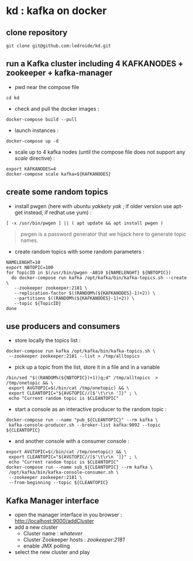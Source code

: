 # kd : kafka on docker

## clone repository
```
git clone git@github.com:ledroide/kd.git
```
## run a Kafka cluster including 4 KAFKANODES + zookeeper + kafka-manager
* pwd near the compose file
```
cd kd
```
* check and pull the docker images :
```
docker-compose build --pull
```
* launch instances :
```
docker-compose up -d 
```
* scale up to 4 kafka nodes (until the compose file does not support any _scale_ directive) :
```
export KAFKANODES=4
docker-compose scale kafka=${KAFKANODES}
```
## create some random topics
* install pwgen (here with ubuntu _yakkety yak_ ; if older version use apt-get instead, if redhat use yum) :
```
[ -x /usr/bin/pwgen ] || ( apt update && apt install pwgen )
```
 > pwgen is a password generator that we hijack here to generate topic names.

* create random topics with some random parameters :
```
NAMELENGHT=10
export NBTOPIC=100
for TopicID in $(/usr/bin/pwgen -AB10 ${NAMELENGHT} ${NBTOPIC}) 
  do docker-compose run kafka /opt/kafka/bin/kafka-topics.sh --create \
   --zookeeper zookeeper:2181 \
   --replication-factor $((RANDOM%(${KAFKANODES}-1)+2)) \
   --partitions $((RANDOM%(${KAFKANODES}-1)+2)) \
   --topic ${TopicID}
done
```
## use producers and consumers
* store locally the topics list :
```
docker-compose run kafka /opt/kafka/bin/kafka-topics.sh \
 --zookeeper zookeeper:2181 --list > /tmp/alltopics
```
* pick up a topic from the list, store it in a file and in a variable
```
/bin/sed "$((RANDOM%(${NBTOPIC})+1))q;d" /tmp/alltopics  > /tmp/onetopic && \
 export AVGTOPIC=$(/bin/cat /tmp/onetopic) && \
 export CLEANTOPIC="${AVGTOPIC//[$'\t\r\n ']}" ; \
 echo "Current random topic is $CLEANTOPIC"
```
* start a console as an interactive producer to the random topic :
```
docker-compose run --name "pub_${CLEANTOPIC}" --rm kafka \
 kafka-console-producer.sh --broker-list kafka:9092 --topic ${CLEANTOPIC}
```
* and another console with a consumer console :
```
export AVGTOPIC=$(/bin/cat /tmp/onetopic) && \
 export CLEANTOPIC="${AVGTOPIC//[$'\t\r\n ']}" ; \ 
 echo "Current random topic is $CLEANTOPIC"
docker-compose run --name sub_${CLEANTOPIC} --rm kafka \
 /opt/kafka/bin/kafka-console-consumer.sh \
 --zookeeper zookeeper:2181 \
 --from-beginning --topic ${CLEANTOPIC}
```

## Kafka Manager interface
* open the manager interface in you browser : [http://localhost:9000/addCluster](http://localhost:9000/addCluster)
* add a new cluster
  * Cluster name : _whatever_
  * Cluster Zookeeper hosts : _zookeeper:2181_
  * enable JMX polling
* select the new cluster and play
